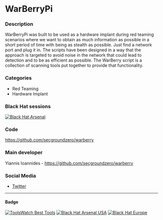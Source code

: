 # WarBerryPi

### Description
WarBerryPi was built to be used as a hardware implant during red teaming scenarios where we want to obtain as much information as possible in a short period of time with being as stealth as possible. Just find a network port and plug it in. The scripts have been designed in a way that the approach is targeted to avoid noise in the network that could lead to detection and to be as efficient as possible. The WarBerry script is a collection of scanning tools put together to provide that functionality.

### Categories
* Red Teaming
* Hardware Implant

### Black Hat sessions

[![Black Hat Arsenal](https://www.toolswatch.org/badges/arsenal/2016.svg)](https://www.blackhat.com/us-16/arsenal.html)

 
### Code 
https://github.com/secgroundzero/warberry

### Main developer
 Yiannis Ioannides - https://github.com/secgroundzero/warberry

### Social Media 
* [Twitter](https://twitter.com/sec_groundzero)
----


#### Badge
        
[![ToolsWatch Best Tools](https://www.toolswatch.org/badges/toptools/2016.svg)](https://www.toolswatch.org/2017/02/2016-top-security-tools-as-voted-by-toolswatch-org-readers/)
[![Black Hat Arsenal USA ](https://www.toolswatch.org/badges/arsenal/2016.svg)](https://www.toolswatch.org/2016/06/the-black-hat-arsenal-usa-2016-remarkable-line-up/)
[![Black Hat Europe](https://www.toolswatch.org/badges/arsenal/2016.svg)](https://www.toolswatch.org/2016/09/the-black-hat-arsenal-europe-2016-line-up/)

